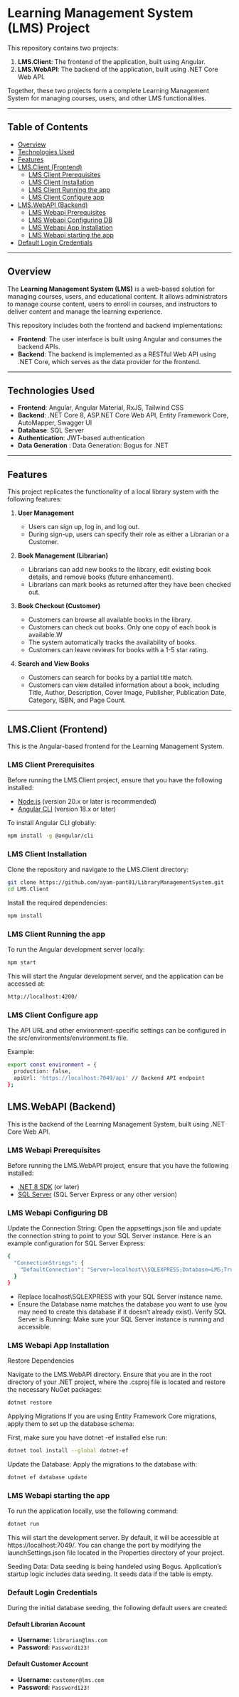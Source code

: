 # Learning Management System (LMS) Project

This repository contains two projects:

1. **LMS.Client**: The frontend of the application, built using Angular.
2. **LMS.WebAPI**: The backend of the application, built using .NET Core Web API.

Together, these two projects form a complete Learning Management System for managing courses, users, and other LMS functionalities.

---

## Table of Contents

- [Overview](#overview)
- [Technologies Used](#technologies-used)
- [Features](#features)
- [LMS.Client (Frontend)](#lmsclient-frontend)
  - [LMS Client Prerequisites](#lms-client-prerequisites)
  - [LMS Client Installation](#lms-client-installation)
  - [LMS Client Running the app](#lms-client-running-the-app)
  - [LMS Client Configure app](#lms-client-configure-app)
- [LMS.WebAPI (Backend)](#lmswebapi-backend)
  - [LMS Webapi Prerequisites](#lms-webapi-prerequisites)
  - [LMS Webapi Configuring DB](#lms-webapi-configuring-db)
  - [LMS Webapi App Installation](#lms-webapi-app-installation)
  - [LMS Webapi starting the app](#lms-web-api-starting-the-app)
- [Default Login Credentials](#default-login-credentials)
  
---

## Overview

The **Learning Management System (LMS)** is a web-based solution for managing courses, users, and educational content. It allows administrators to manage course content, users to enroll in courses, and instructors to deliver content and manage the learning experience.

This repository includes both the frontend and backend implementations:

- **Frontend**: The user interface is built using Angular and consumes the backend APIs.
- **Backend**: The backend is implemented as a RESTful Web API using .NET Core, which serves as the data provider for the frontend.

---

## Technologies Used

- **Frontend**: Angular, Angular Material, RxJS, Tailwind CSS
- **Backend**: .NET Core 8, ASP.NET Core Web API, Entity Framework Core, AutoMapper, Swagger UI
- **Database**: SQL Server 
- **Authentication**: JWT-based authentication
- **Data Generation** : Data Generation: Bogus for .NET

---

## Features

This project replicates the functionality of a local library system with the following features:

1. **User Management**
   - Users can sign up, log in, and log out.
   - During sign-up, users can specify their role as either a Librarian or a Customer.

2. **Book Management (Librarian)**
   - Librarians can add new books to the library, edit existing book details, and remove books (future enhancement).
   - Librarians can mark books as returned after they have been checked out.

3. **Book Checkout (Customer)**
   - Customers can browse all available books in the library.
   - Customers can check out books. Only one copy of each book is available.W
   - The system automatically tracks the availability of books.
   - Customers can leave reviews for books with a 1-5 star rating.

4. **Search and View Books**
   - Customers can search for books by a partial title match.
   - Customers can view detailed information about a book, including Title, Author, Description, Cover Image, Publisher, Publication Date, Category, ISBN, and Page Count.

---

## LMS.Client (Frontend)

This is the Angular-based frontend for the Learning Management System.

### LMS Client Prerequisites

Before running the LMS.Client project, ensure that you have the following installed:

- [Node.js](https://nodejs.org/) (version 20.x or later is recommended)
- [Angular CLI](https://angular.io/cli) (version 18.x or later)

To install Angular CLI globally:

```bash
npm install -g @angular/cli
```

### LMS Client Installation

Clone the repository and navigate to the LMS.Client directory:

```bash
git clone https://github.com/ayam-pant01/LibraryManagementSystem.git
cd LMS.Client
```

Install the required dependencies:

```bash
npm install
```

### LMS Client Running the app

To run the Angular development server locally:

```bash
npm start
```

This will start the Angular development server, and the application can be accessed at:

```bash
http://localhost:4200/
```

### LMS Client Configure app

The API URL and other environment-specific settings can be configured in the src/environments/environment.ts file.

Example:

```bash
export const environment = {
  production: false,
  apiUrl: 'https://localhost:7049/api' // Backend API endpoint
};
```

## LMS.WebAPI (Backend)

This is the backend of the Learning Management System, built using .NET Core Web API.

### LMS Webapi Prerequisites

Before running the LMS.WebAPI project, ensure that you have the following installed:

- [.NET 8 SDK](https://dotnet.microsoft.com/download/dotnet/8.0) (or later)
- [SQL Server](https://www.microsoft.com/en-us/sql-server/sql-server-downloads) (SQL Server Express or any other version)

### LMS Webapi Configuring DB

Update the Connection String: Open the appsettings.json file and update the connection string to point to your SQL Server instance. Here is an example configuration for SQL Server Express:

```bash
{
  "ConnectionStrings": {
    "DefaultConnection": "Server=localhost\\SQLEXPRESS;Database=LMS;Trusted_Connection=True;MultipleActiveResultSets=true"
  }
}
```

- Replace localhost\\SQLEXPRESS with your SQL Server instance name.
- Ensure the Database name matches the database you want to use (you may need to create this database if it doesn’t already exist).
Verify SQL Server is Running: Make sure your SQL Server instance is running and accessible.

### LMS Webapi App Installation

Restore Dependencies


Navigate to the LMS.WebAPI directory.
Ensure that you are in the root directory of your .NET project, where the .csproj file is located and restore the necessary NuGet packages:

```bash
dotnet restore
```

Applying Migrations
If you are using Entity Framework Core migrations, apply them to set up the database schema:

First, make sure you have dotnet -ef installed else run:

```bash
dotnet tool install --global dotnet-ef
```

Update the Database: Apply the migrations to the database with:

```bash
dotnet ef database update
```

### LMS Webapi starting the app

To run the application locally, use the following command:

```bash
dotnet run
```

This will start the development server. By default, it will be accessible at https://localhost:7049/. You can change the port by modifying the launchSettings.json file located in the Properties directory of your project.

Seeding Data: Data seeding is being handeled using Bogus. Application’s startup logic includes data seeding. It seeds data if the table is empty.

### Default Login Credentials

During the initial database seeding, the following default users are created:

#### Default Librarian Account
- **Username:** `librarian@lms.com`
- **Password:** `Password123!`

#### Default Customer Account
- **Username:** `customer@lms.com`
- **Password:** `Password123!`
